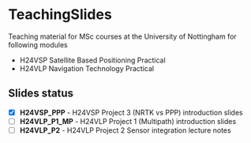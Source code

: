 # TeachingSlides

Teaching material for MSc courses at the University of Nottingham for following modules

* H24VSP Satellite Based Positioning Practical
* H24VLP Navigation Technology Practical

## Slides status

- [x] **H24VSP_PPP** - H24VSP Project 3 (NRTK vs PPP) introduction slides
- [ ] **H24VLP_P1_MP** - H24VLP Project 1 (Multipath) introduction slides
- [ ] **H24VLP_P2** -  H24VLP Project 2 Sensor integration lecture notes